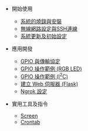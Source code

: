 <!-- docs/_sidebar.md -->
- 開始使用
  - [系統的燒錄與安裝](installation.md)
  - [無線網路設定與SSH連線](network_connection.md)
  - [系統更新及初始設定](initialization.md)

- 應用開發
  - [GPIO 與傳輸協定](gpio_tp.md)
  - [GPIO 操作範例 (RGB LED)](gpio_rgb.md)
  - [GPIO 操作範例 (I<sup>2</sup>C)](gpio_i2c.md)
  - [建立 Web 伺服器 (Flask)](web_server_rgb.md)
  - [Ngrok 設定](ngrok_setup.md)

- 實用工具及指令
  - [Screen](screen.md)
  - [Crontab](crontab.md)